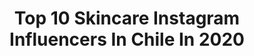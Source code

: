 ---
title: Top 10 Skincare Instagram Influencers In Chile In 2020
description: >-
  Find top skincare Instagram influencers in Chile in 2020. Most popular hashtags: #chile #love #makeup #summer.
platform: Instagram
profiles:
  - username: "nicoledegiorgis"
    fullname: >-
      ➖Nico DGR➖Maquillaje➖Peinados➖
    location: "Chile"
    followers: 99329
    engagement: 329
    commentsToLikes: 0.046011
    id: ck5ccpgzehrwe0i1157acfpqw
    verified: false
    hashtags: "#novias, #since2011, #weddingmode, #santiselmandegiorgis"
  - username: "geekandchic"
    fullname: >-
      Geek and chic
    location: "Chile"
    followers: 28669
    engagement: 226
    commentsToLikes: 0.088302
    id: ck5znzy6rphct0i14gyknirp3
    verified: false
    hashtags: "#piesbonitos, #mott, #urinariofemenino, #maquillaje"
  - username: "mrslana.banana"
    fullname: >-
      ✿𝑪𝒂𝒕𝒂𝒍𝒊𝒏𝒂✿
    location: "Chile"
    followers: 5018
    engagement: 607
    commentsToLikes: 0.114235
    id: ck8t9yqalpu4g0j78h1nok7j2
    verified: false
    hashtags: "#muainspo, #life, #couplegoals, #caracterizacion"
  - username: "camila_marchantf"
    fullname: >-
      cami marchant 🌼
    location: "Chile"
    followers: 14624
    engagement: 519
    commentsToLikes: 0.006265
    id: ck6u9nq5mykz10j71i0itekop
    verified: false
    hashtags: "#sibilia, #buenlunes, #entrenamiento, #elite"
  - username: "valerialunacs"
    fullname: >-
      Valeria Luna
    location: "Chile"
    followers: 39556
    engagement: 583
    commentsToLikes: 0.022943
    id: ck15so06xdykx0i193ne9b4ig
    verified: false
    hashtags: "#alcineconlasamikas, #todoesmejorfrito, #tbt, #freedom"
  - username: "bambi_juju"
    fullname: >-
      Jürgen Preüss ✨
    location: "Chile"
    followers: 2763
    engagement: 1176
    commentsToLikes: 0.069144
    id: ck5zynda1a6rj0i1477hoyxym
    verified: false
    hashtags: "#nudes, #coronavirusmemes, #ulzzangboy, #classyvision"
  - username: "romiiventura"
    fullname: >-
      Romina Constanza Ventura
    location: "Chile"
    followers: 23767
    engagement: 1033
    commentsToLikes: 0.074815
    id: ck8t0p5wfss2f0j78ss8g71vz
    verified: false
    hashtags: "#newyork, #amor, #chilenosporelmundo, #clasesonline"
  - username: "nanrodriguez.cl"
    fullname: >-
      Nan Rodríguez
    location: "Chile"
    followers: 25858
    engagement: 807
    commentsToLikes: 0.102136
    id: ck6u5bp6z8pch0j7176vpfgp1
    verified: false
    hashtags: "#studioghubli, #31daysofhalloweenmakeup, #makeuplifestyle, #muasfam"
  - username: "basmanicx"
    fullname: >-
      𝕬𝖓𝖓𝖆 𝕭𝖆𝖑𝖒𝖆𝖓𝖎𝖈𝖆
    location: "Chile"
    followers: 26628
    engagement: 864
    commentsToLikes: 0.027802
    id: ck14ld1ovu2340i19wzc6pgep
    verified: false
    hashtags: "#lgbt, #performance, #yoapruebo, #apocalypsenow"
  - username: "javieramolc"
    fullname: >-
      Javiera Molina
    location: "Chile"
    followers: 5970
    engagement: 826
    commentsToLikes: 0.079170
    id: ck0w3b3lxshqo0i194dc9sib9
    verified: false
    hashtags: "#cubotoy, #latinoamerica, #santiagodechile, #atacama"
---